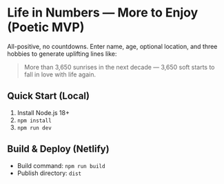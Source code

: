# Life in Numbers — More to Enjoy (Poetic MVP)

All-positive, no countdowns. Enter name, age, optional location, and three hobbies to generate uplifting lines like:

> More than 3,650 sunrises in the next decade — 3,650 soft starts to fall in love with life again.

## Quick Start (Local)
1. Install Node.js 18+
2. `npm install`
3. `npm run dev`

## Build & Deploy (Netlify)
- Build command: `npm run build`
- Publish directory: `dist`
